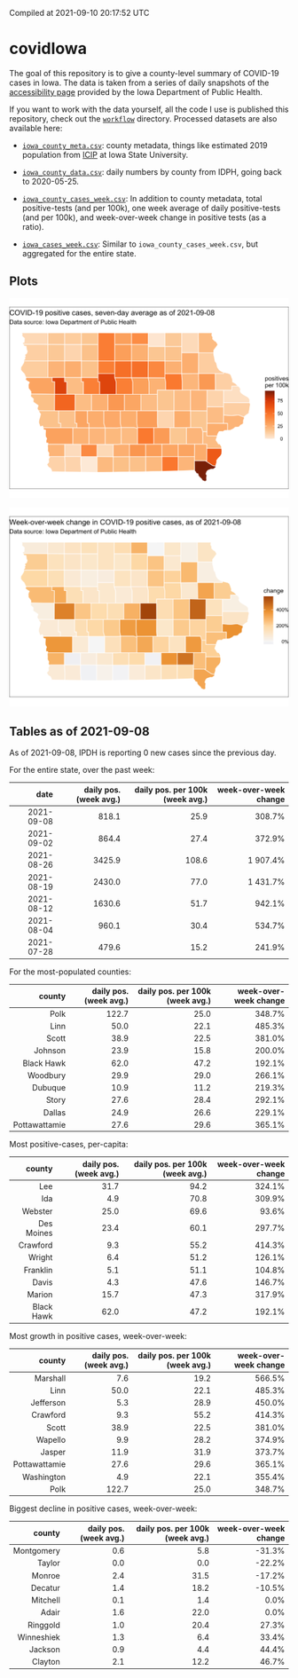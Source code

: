 Compiled at 2021-09-10 20:17:52 UTC

<!-- README.md is generated from README.Rmd. Please edit that file -->

# covidIowa

<!-- badges: start -->

<!-- badges: end -->

The goal of this repository is to give a county-level summary of
COVID-19 cases in Iowa. The data is taken from a series of daily
snapshots of the [accessibility
page](https://coronavirus.iowa.gov/pages/access) provided by the Iowa
Department of Public Health.

If you want to work with the data yourself, all the code I use is
published this repository, check out the [`workflow`](workflow)
directory. Processed datasets are also available here:

  - [`iowa_county_meta.csv`](https://raw.githubusercontent.com/ijlyttle/covidIowa/master/workflow/data/99-publish/iowa_county_meta.csv):
    county metadata, things like estimated 2019 population from
    [ICIP](https://www.icip.iastate.edu/tables/population/counties-estimates)
    at Iowa State University.

  - [`iowa_county_data.csv`](https://raw.githubusercontent.com/ijlyttle/covidIowa/master/workflow/data/99-publish/iowa_county_data.csv):
    daily numbers by county from IDPH, going back to 2020-05-25.

  - [`iowa_county_cases_week.csv`](https://raw.githubusercontent.com/ijlyttle/covidIowa/master/workflow/data/99-publish/iowa_county_data.csv):
    In addition to county metadata, total positive-tests (and per 100k),
    one week average of daily positive-tests (and per 100k), and
    week-over-week change in positive tests (as a ratio).

  - [`iowa_cases_week.csv`](https://raw.githubusercontent.com/ijlyttle/covidIowa/master/workflow/data/99-publish/iowa_cases_week.csv):
    Similar to `iowa_county_cases_week.csv`, but aggregated for the
    entire state.

## Plots

![](workflow/data/99-publish/iowa_cases.png)

![](workflow/data/99-publish/iowa_change.png)

## Tables as of 2021-09-08

As of 2021-09-08, IPDH is reporting 0 new cases since the previous day.

For the entire state, over the past week:

|       date | daily pos. (week avg.) | daily pos. per 100k (week avg.) | week-over-week change |
| ---------: | ---------------------: | ------------------------------: | --------------------: |
| 2021-09-08 |                  818.1 |                            25.9 |                308.7% |
| 2021-09-02 |                  864.4 |                            27.4 |                372.9% |
| 2021-08-26 |                 3425.9 |                           108.6 |              1 907.4% |
| 2021-08-19 |                 2430.0 |                            77.0 |              1 431.7% |
| 2021-08-12 |                 1630.6 |                            51.7 |                942.1% |
| 2021-08-04 |                  960.1 |                            30.4 |                534.7% |
| 2021-07-28 |                  479.6 |                            15.2 |                241.9% |

For the most-populated counties:

|        county | daily pos. (week avg.) | daily pos. per 100k (week avg.) | week-over-week change |
| ------------: | ---------------------: | ------------------------------: | --------------------: |
|          Polk |                  122.7 |                            25.0 |                348.7% |
|          Linn |                   50.0 |                            22.1 |                485.3% |
|         Scott |                   38.9 |                            22.5 |                381.0% |
|       Johnson |                   23.9 |                            15.8 |                200.0% |
|    Black Hawk |                   62.0 |                            47.2 |                192.1% |
|      Woodbury |                   29.9 |                            29.0 |                266.1% |
|       Dubuque |                   10.9 |                            11.2 |                219.3% |
|         Story |                   27.6 |                            28.4 |                292.1% |
|        Dallas |                   24.9 |                            26.6 |                229.1% |
| Pottawattamie |                   27.6 |                            29.6 |                365.1% |

Most positive-cases, per-capita:

|     county | daily pos. (week avg.) | daily pos. per 100k (week avg.) | week-over-week change |
| ---------: | ---------------------: | ------------------------------: | --------------------: |
|        Lee |                   31.7 |                            94.2 |                324.1% |
|        Ida |                    4.9 |                            70.8 |                309.9% |
|    Webster |                   25.0 |                            69.6 |                 93.6% |
| Des Moines |                   23.4 |                            60.1 |                297.7% |
|   Crawford |                    9.3 |                            55.2 |                414.3% |
|     Wright |                    6.4 |                            51.2 |                126.1% |
|   Franklin |                    5.1 |                            51.1 |                104.8% |
|      Davis |                    4.3 |                            47.6 |                146.7% |
|     Marion |                   15.7 |                            47.3 |                317.9% |
| Black Hawk |                   62.0 |                            47.2 |                192.1% |

Most growth in positive cases, week-over-week:

|        county | daily pos. (week avg.) | daily pos. per 100k (week avg.) | week-over-week change |
| ------------: | ---------------------: | ------------------------------: | --------------------: |
|      Marshall |                    7.6 |                            19.2 |                566.5% |
|          Linn |                   50.0 |                            22.1 |                485.3% |
|     Jefferson |                    5.3 |                            28.9 |                450.0% |
|      Crawford |                    9.3 |                            55.2 |                414.3% |
|         Scott |                   38.9 |                            22.5 |                381.0% |
|       Wapello |                    9.9 |                            28.2 |                374.9% |
|        Jasper |                   11.9 |                            31.9 |                373.7% |
| Pottawattamie |                   27.6 |                            29.6 |                365.1% |
|    Washington |                    4.9 |                            22.1 |                355.4% |
|          Polk |                  122.7 |                            25.0 |                348.7% |

Biggest decline in positive cases, week-over-week:

|     county | daily pos. (week avg.) | daily pos. per 100k (week avg.) | week-over-week change |
| ---------: | ---------------------: | ------------------------------: | --------------------: |
| Montgomery |                    0.6 |                             5.8 |               \-31.3% |
|     Taylor |                    0.0 |                             0.0 |               \-22.2% |
|     Monroe |                    2.4 |                            31.5 |               \-17.2% |
|    Decatur |                    1.4 |                            18.2 |               \-10.5% |
|   Mitchell |                    0.1 |                             1.4 |                  0.0% |
|      Adair |                    1.6 |                            22.0 |                  0.0% |
|   Ringgold |                    1.0 |                            20.4 |                 27.3% |
| Winneshiek |                    1.3 |                             6.4 |                 33.4% |
|    Jackson |                    0.9 |                             4.4 |                 44.4% |
|    Clayton |                    2.1 |                            12.2 |                 46.7% |
